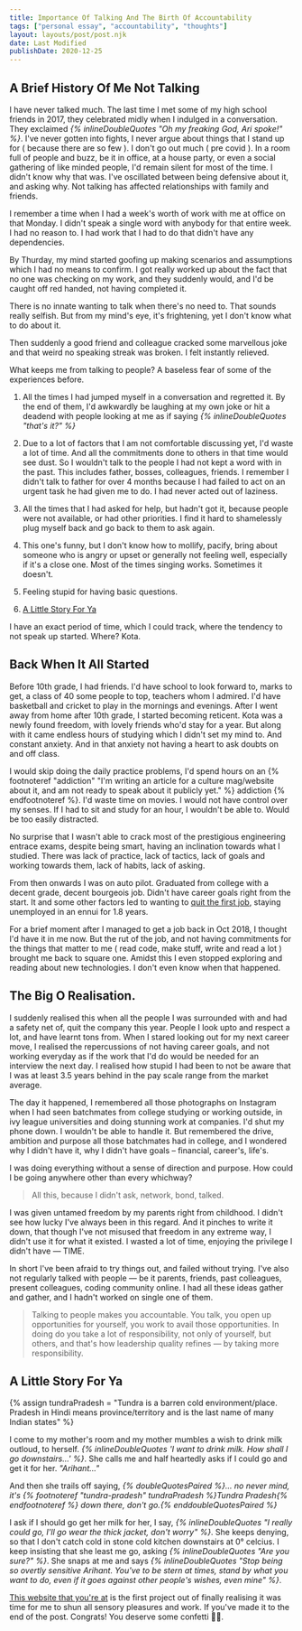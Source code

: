 ```yaml
---
title: Importance Of Talking And The Birth Of Accountability
tags: ["personal essay", "accountability", "thoughts"]
layout: layouts/post/post.njk
date: Last Modified
publishDate: 2020-12-25
---
```


## A Brief History Of Me Not Talking

I have never talked much. The last time I met some of my high school friends in 2017, they celebrated midly when I indulged in a conversation. They exclaimed _{% inlineDoubleQuotes "Oh my freaking God, Ari spoke!" %}_. I've never gotten into fights, I never argue about things that I stand up for ( because there are so few ). I don't go out much ( pre covid ). In a room full of people and buzz, be it in office, at a house party, or even a social gathering of like minded people, I'd remain silent for most of the time. I didn't know why that was. I've oscillated between being defensive about it, and asking why. Not talking has affected relationships with family and friends.

I remember a time when I had a week's worth of work with me at office on that Monday. I didn't speak a single word with anybody for that entire week. I had no reason to. I had work that I had to do that didn't have any dependencies.

By Thurday, my mind started goofing up making scenarios and assumptions which I had no means to confirm. I got really worked up about the fact that no one was checking on my work, and they suddenly would, and I'd be caught off red handed, not having completed it.

There is no innate wanting to talk when there's no need to. That sounds really selfish. But from my mind's eye, it's frightening, yet I don't know what to do about it.

Then suddenly a good friend and colleague cracked some marvellous joke and that weird no speaking streak was broken. I felt instantly relieved.

What keeps me from talking to people? A baseless fear of some of the experiences before.

1. All the times I had jumped myself in a conversation and regretted it. By the end of them, I'd awkwardly be laughing at my own joke or hit a deadend with people looking at me as if saying _{% inlineDoubleQuotes "that's it?" %}_

2. Due to a lot of factors that I am not comfortable discussing yet, I'd waste a lot of time. And all the commitments done to others in that time would see dust. So I wouldn't talk to the people I had not kept a word with in the past. This includes father, bosses, colleagues, friends. I remember I didn't talk to father for over 4 months because I had failed to act on an urgent task he had given me to do. I had never acted out of laziness.

3. All the times that I had asked for help, but hadn't got it, because people were not available, or had other priorities. I find it hard to shamelessly plug myself back and go back to them to ask again.

4. This one's funny, but I don't know how to mollify, pacify, bring about someone who is angry or upset or generally not feeling well, especially if it's a close one. Most of the times singing works. Sometimes it doesn't.

5. Feeling stupid for having basic questions.

6. [A Little Story For Ya](#a-little-story-for-ya)

I have an exact period of time, which I could track, where the tendency to not speak up started. Where? Kota.

## Back When It All Started

Before 10th grade, I had friends. I'd have school to look forward to, marks to get, a class of 40 some people to top, teachers whom I admired. I'd have basketball and cricket to play in the mornings and evenings. After I went away from home after 10th grade, I started becoming reticent. Kota was a newly found freedom, with lovely friends who'd stay for a year. But along with it came endless hours of studying which I didn't set my mind to. And constant anxiety. And in that anxiety not having a heart to ask doubts on and off class.

I would skip doing the daily practice problems, I'd spend hours on an {% footnoteref "addiction" "I'm writing an article for a culture mag/website about it, and am not ready to speak about it publicly yet." %} addiction {% endfootnoteref %}. I'd waste time on movies. I would not have control over my senses. If I had to sit and study for an hour, I wouldn't be able to. Would be too easily distracted.

No surprise that I wasn't able to crack most of the prestigious engineering entrace exams, despite being smart, having an inclination towards what I studied. There was lack of practice, lack of tactics, lack of goals and working towards them, lack of habits, lack of asking.

<!--
- not having much knowledge about things

~~Since I've never really spoken with people about things that'd instigate action, creation, learning, discussion, polite healthy arguments, this year I found myself troubled by how much I should have known and didn't know.~~

Doubt creeped in like angry 🍯🐝s inside the house. I doubted if I had been a good son, a good brother, a good friend to others, and I got gigantic NOs to all of those. More, I didn't know how to change that. So not knowing what to do, I just started down the memory lane. -->


From then onwards I was on auto pilot. Graduated from college with a decent grade, decent bourgeois job. Didn't have career goals right from the start. It and some other factors led to wanting to [quit the first job](http://gdad-s-river.github.io/blog/goodbye-sapient), staying unemployed in an ennui for 1.8 years.

For a brief moment after I managed to get a job back in Oct 2018, I thought I'd have it in me now. But the rut of the job, and not having commitments for the things that matter to me ( read code, make stuff, write and read a lot ) brought me back to square one. Amidst this I even stopped exploring and reading about new technologies. I don't even know when that happened.

## The Big O Realisation.

I suddenly realised this when all the people I was surrounded with and had a safety net of, quit the company this year. People I look upto and respect a lot, and have learnt tons from. When I stared looking out for my next career move, I realised the repercussions of not having career goals, and not working everyday as if the work that I'd do would be needed for an interview the next day. I realised how stupid I had been to not be aware that I was at least 3.5 years behind in the pay scale range from the market average.

The day it happened, I remembered all those photographs on Instagram when I had seen batchmates from college studying or working outside, in ivy league universities and doing stunning work at companies. I'd shut my phone down. I wouldn't be able to handle it. But remembered the drive, ambition and purpose all those batchmates had in college, and I wondered why I didn't have it, why I didn't have goals – financial, career's, life's.

I was doing everything without a sense of direction and purpose. How could I be going anywhere other than every whichway?

> All this, because I didn't ask, network, bond, talked.

I was given untamed freedom by my parents right from childhood. I didn't see how lucky I've always been in this regard. And it pinches to write it down, that though I've not misused that freedom in any extreme way, I didn't use it for what it existed. I wasted a lot of time, enjoying the privilege I didn't have — TIME.

In short I've been afraid to try things out, and failed without trying. I've also not regularly talked with people — be it parents, friends, past colleagues, present colleagues, coding community online. I had all these ideas gather and gather, and I hadn't worked on single one of them.

> Talking to people makes you accountable. You talk, you open up opportunities for yourself, you work to avail those opportunities. In doing do you take a lot of responsibility, not only of yourself, but others, and that's how leadership quality refines — by taking more responsibility.

## A Little Story For Ya

{% assign tundraPradesh = "Tundra is a barren cold environment/place. Pradesh in Hindi means province/territory and is the last name of many Indian states" %}

I come to my mother's room and my mother mumbles a wish to drink milk outloud, to herself. _{% inlineDoubleQuotes 'I want to drink milk. How shall I go downstairs…' %}_. She calls me and half heartedly asks if I could go and get it for her. _"Arihant…"_

And then she trails off saying, _{% doubleQuotesPaired %}… no never mind, it's {% footnoteref "tundra-pradesh" tundraPradesh %}Tundra Pradesh{% endfootnoteref %} down there, don't go.{% enddoubleQuotesPaired %}_

I ask if I should go get her milk for her, I say, _{% inlineDoubleQuotes "I really could go, I'll go wear the thick jacket, don't worry" %}_. She keeps denying, so that I don't catch cold in stone cold kitchen downstairs at 0&deg; celcius. I keep insisting that she least me go, asking _{% inlineDoubleQuotes "Are you sure?" %}_. She snaps at me and says _{% inlineDoubleQuotes "Stop being so overtly sensitive Arihant. You've to be stern at times, stand by what you want to do, even if it goes against other people's wishes, even mine" %}_.

[This website that you're at](https://github.com/arihantverma/arihantverma.com) is the first project out of finally realising it was time for me to shun all sensory pleasures and work. If you've made it to the end of the post. Congrats! You deserve some confetti 🎉🎊.






